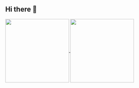 ## Hi there 👋

<a href="https://github.com/hat0uma">
  <img height=200 align="center" src="https://github-readme-stats.vercel.app/api?username=hat0uma&show_icons=true" />
</a>
<a href="https://github.com/hat0uma">
  <img height=200 align="center" src="https://github-readme-stats.vercel.app/api/top-langs?username=hat0uma&layout=compact&langs_count=8&card_width=320" />
</a>
